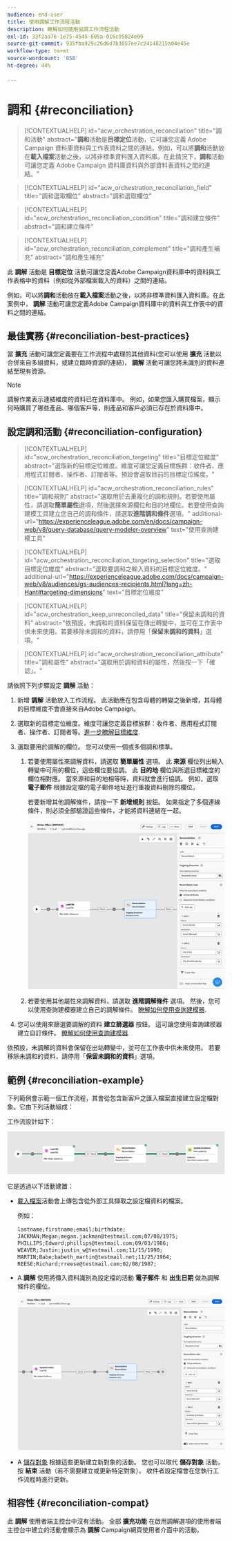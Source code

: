 ```yaml
---
audience: end-user
title: 使用調解工作流程活動
description: 瞭解如何使用協調工作流程活動
exl-id: 33f2aa76-1e75-4545-805a-016c95824e09
source-git-commit: 935fba929c26d6d7b3057ee7c24148215a04e45e
workflow-type: tm+mt
source-wordcount: '858'
ht-degree: 44%

---
```


# 調和 {#reconciliation}

>[!CONTEXTUALHELP]
>id="acw_orchestration_reconciliation"
>title="調和活動"
>abstract="**調和**&#x200B;活動是&#x200B;**目標定位**&#x200B;活動，它可讓您定義 Adobe Campaign 資料庫資料與工作表資料之間的連結。例如，可以將&#x200B;**調和**&#x200B;活動放在&#x200B;**載入檔案**&#x200B;活動之後，以將非標準資料匯入資料庫。在此情況下，**調和**&#x200B;活動可讓您定義 Adobe Campaign 資料庫資料與外部資料表資料之間的連結。"

>[!CONTEXTUALHELP]
>id="acw_orchestration_reconciliation_field"
>title="調和選取欄位"
>abstract="調和選取欄位"

>[!CONTEXTUALHELP]
>id="acw_orchestration_reconciliation_condition"
>title="調和建立條件"
>abstract="調和建立條件"

>[!CONTEXTUALHELP]
>id="acw_orchestration_reconciliation_complement"
>title="調和產生補充"
>abstract="調和產生補充"

此 **調解** 活動是 **目標定位** 活動可讓您定義Adobe Campaign資料庫中的資料與工作表格中的資料（例如從外部檔案載入的資料）之間的連結。

例如，可以將&#x200B;**調和**&#x200B;活動放在&#x200B;**載入檔案**&#x200B;活動之後，以將非標準資料匯入資料庫。在此案例中， **調解** 活動可讓您定義Adobe Campaign資料庫中的資料與工作表中的資料之間的連結。

## 最佳實務 {#reconciliation-best-practices}

當 **擴充** 活動可讓您定義要在工作流程中處理的其他資料(您可以使用 **擴充** 活動以合併來自多組資料，或建立臨時資源的連結)， **調解** 活動可讓您將未識別的資料連結至現有資源。

>[!NOTE]
>調解作業表示連結維度的資料已在資料庫中。  例如，如果您匯入購買檔案，顯示何時購買了哪些產品、哪個客戶等，則產品和客戶必須已存在於資料庫中。

## 設定調和活動 {#reconciliation-configuration}

>[!CONTEXTUALHELP]
>id="acw_orchestration_reconciliation_targeting"
>title="目標定位維度"
>abstract="選取新的目標定位維度。維度可讓您定義目標族群：收件者、應用程式訂閱者、操作者、訂閱者等。預設會選取目前的目標定位維度。"

>[!CONTEXTUALHELP]
>id="acw_orchestration_reconciliation_rules"
>title="調和規則"
>abstract="選取用於去重複化的調和規則。若要使用屬性，請選取&#x200B;**簡單屬性**&#x200B;選項，然後選擇來源欄位和目的地欄位。若要使用查詢建模工具建立您自己的調和條件，請選取&#x200B;**進階調和條件**&#x200B;選項。"
>additional-url="https://experienceleague.adobe.com/en/docs/campaign-web/v8/query-database/query-modeler-overview" text="使用查詢建模工具"

>[!CONTEXTUALHELP]
>id="acw_orchestration_reconciliation_targeting_selection"
>title="選取目標定位維度"
>abstract="選取要調和之輸入資料的目標定位維度。"
>additional-url="https://experienceleague.adobe.com/docs/campaign-web/v8/audiences/gs-audiences-recipients.html?lang=zh-Hant#targeting-dimensions" text="目標定位維度"

>[!CONTEXTUALHELP]
>id="acw_orchestration_keep_unreconciled_data"
>title="保留未調和的資料"
>abstract="依預設，未調和的資料保留在傳出轉變中，並可在工作表中供未來使用。若要移除未調和的資料，請停用「**保留未調和的資料**」選項。"

>[!CONTEXTUALHELP]
>id="acw_orchestration_reconciliation_attribute"
>title="調和屬性"
>abstract="選取用於調和資料的屬性，然後按一下「確認」。"

請依照下列步驟設定 **調解** 活動：

1. 新增 **調解** 活動放入工作流程。 此活動應在包含母體的轉變之後新增，其母體的目標維度不會直接來自Adobe Campaign。

1. 選取新的目標定位維度。維度可讓您定義目標族群：收件者、應用程式訂閱者、操作者、訂閱者等。[進一步瞭解目標維度](../../audience/about-recipients.md#targeting-dimensions).

1. 選取要用於調解的欄位。 您可以使用一個或多個調和標準。

   1. 若要使用屬性來調解資料，請選取 **簡單屬性** 選項。 此 **來源** 欄位列出輸入轉變中可用的欄位，這些欄位要協調。 此 **目的地** 欄位與所選目標維度的欄位相對應。 當來源和目的地相等時，資料就會進行協調。 例如，選取 **電子郵件** 根據設定檔的電子郵件地址進行重複資料刪除的欄位。

      若要新增其他調解條件，請按一下 **新增規則** 按鈕。 如果指定了多個連線條件，則必須全部驗證這些條件，才能將資料連結在一起。

      ![](../assets/workflow-reconciliation-criteria.png)

   1. 若要使用其他屬性來調解資料，請選取 **進階調解條件** 選項。 然後，您可以使用查詢建模器建立自己的調解條件。 [瞭解如何使用查詢建模器](../../query/query-modeler-overview.md).

1. 您可以使用來篩選要調解的資料 **建立篩選器** 按鈕。 這可讓您使用查詢建模器建立自訂條件。 [瞭解如何使用查詢建模器](../../query/query-modeler-overview.md)

依預設，未調解的資料會保留在出站轉變中，並可在工作表中供未來使用。 若要移除未調和的資料，請停用「**保留未調和的資料**」選項。

## 範例 {#reconciliation-example}

下列範例會示範一個工作流程，其會從包含新客戶之匯入檔案直接建立設定檔對象。它由下列活動組成：

工作流設計如下：

![](../assets/workflow-reconciliation-sample-1.0.png)


它是透過以下活動建置：

* [載入檔案](load-file.md)活動會上傳包含從外部工具擷取之設定檔資料的檔案。

  例如：

  ```
  lastname;firstname;email;birthdate;
  JACKMAN;Megan;megan.jackman@testmail.com;07/08/1975;
  PHILLIPS;Edward;phillips@testmail.com;09/03/1986;
  WEAVER;Justin;justin_w@testmail.com;11/15/1990;
  MARTIN;Babe;babeth_martin@testmail.net;11/25/1964;
  REESE;Richard;rreese@testmail.com;02/08/1987;
  ```

* A **調解** 使用將傳入資料識別為設定檔的活動 **電子郵件** 和 **出生日期** 做為調解條件的欄位。

  ![](../assets/workflow-reconciliation-sample-1.1.png)

* A [儲存對象](save-audience.md) 根據這些更新建立新對象的活動。 您也可以取代 **儲存對象** 活動，按 **結束** 活動（若不需要建立或更新特定對象）。 收件者設定檔會在您執行工作流程時進行更新。


## 相容性 {#reconciliation-compat}

此 **調解** 使用者端主控台中沒有活動。 全部 **擴充功能** 在啟用調解選項的使用者端主控台中建立的活動會顯示為 **調解** Campaign網頁使用者介面中的活動。
